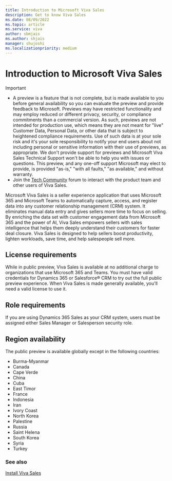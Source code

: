 ```yaml
---
title: Introduction to Microsoft Viva Sales
description: Get to know Viva Sales
ms.date: 08/09/2022
ms.topic: article
ms.service: viva
author: sbmjais
ms.author: shjais
manager: shujoshi
ms.localizationpriority: medium
---
```


# Introduction to Microsoft Viva Sales

> [!IMPORTANT]
> - A preview is a feature that is not complete, but is made available to you before general availability so you can evaluate the preview and provide feedback to Microsoft. Previews may have restricted functionality and may employ reduced or different privacy, security, or compliance commitments than a commercial version. As such, previews are not intended for production use, which means they are not meant for "live" Customer Data, Personal Data, or other data that is subject to heightened compliance requirements. Use of such data is at your sole risk and it's your sole responsibility to notify your end users about not including personal or sensitive information with their use of previews, as appropriate. We don't provide support for previews and Microsoft Viva Sales Technical Support won't be able to help you with issues or questions. This preview, and any one-off support Microsoft may elect to provide, is provided "as-is," "with all faults," "as available," and without warranty.
> - Join the [Tech Community](https://techcommunity.microsoft.com/t5/viva-sales/bd-p/VivaSales) forum to interact with the product team and other users of Viva Sales.

Microsoft Viva Sales is a seller experience application that uses Microsoft 365 and Microsoft Teams to automatically capture, access, and register data into any customer relationship management (CRM) system. It eliminates manual data entry and gives sellers more time to focus on selling. By enriching the data set with customer engagement data from Microsoft 365 and the power of AI, Viva Sales empowers sellers with sales intelligence that helps them deeply understand their customers for faster deal closure. Viva Sales is designed to help sellers boost productivity, lighten workloads, save time, and help salespeople sell more.

## License requirements

While in public preview, Viva Sales is available at no additional charge to organizations that use Microsoft 365 and Teams. You must have valid credentials for Dynamics 365 or Salesforce&reg; CRM to try out the full public preview experience. When Viva Sales is made generally available, you'll need a valid license to use it.

## Role requirements

If you are using Dynamics 365 Sales as your CRM system, users must be assigned either Sales Manager or Salesperson security role. 

## Region availability

The public preview is available globally except in the following countries:
- Burma-Myanmar
- Canada
- Cape Verde
- China
- Cuba
- East Timor
- France
- Indonesia
- Iran
- Ivory Coast
- North Korea
- Palestine
- Russia
- Saint Helena
- South Korea
- Syria
- Turkey


### See also

[Install Viva Sales](install-viva-sales.md)
